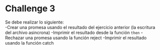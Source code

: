 # Challenge 3
Se debe realizar lo siguiente:  
-Crear una promesa usando el resultado del ejercicio anterior (la escritura del archivo asincrona)
-Imprimir el resultado desde la función ```then```
-Rechazar una promesa usando la función reject
-Imprimir el resultado usando la función catch

